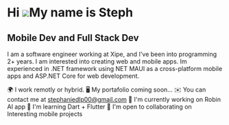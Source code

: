 Hi ![](https://user-images.githubusercontent.com/18350557/176309783-0785949b-9127-417c-8b55-ab5a4333674e.gif)My name is Steph
============================================================================================================================================

Mobile Dev and Full Stack Dev
----------------------------


I am a software engineer working at Xipe, and I've been into programming 2+ years. I am interested into creating web and mobile apps.
Im experienced in .NET framework using NET MAUI as a cross-platform mobile apps and ASP.NET Core for web development.

🌍  I  work remotly or hybrid.
🖥️  My portafolio coming soon...
✉️  You can contact me at stephaniedlp00@gmail.com
🚀  I'm currently working on Robin AI app
🧠  I'm learning Dart + Flutter
🤝  I'm open to collaborating on Interesting mobile projects

